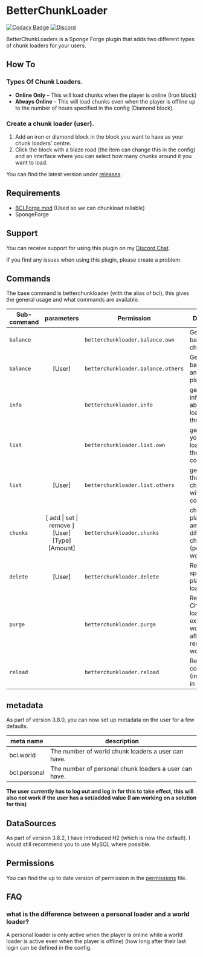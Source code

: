 # BetterChunkLoader

[![Codacy Badge][codacy_img]][codacy_link]
[![Discord][discord_img]][discordLink]

BetterChunkLoaders is a Sponge Forge plugin that adds two different types of chunk loaders for your users.

## How To

### Types Of Chunk Loaders.

- **Online Only** – This will load chunks when the player is online (Iron block)
- **Always Online** – This will load chunks even when the player is offline up to the number of hours specified in the
  config (Diamond block).

### Create a chunk loader (user).

1. Add an iron or diamond block in the block you want to have as your chunk loaders' centre.
2. Click the block with a blaze road (the item can change this in the config) and an interface where you can select how
   many chunks around it you want to load.

You can find the latest version under [releases][release_link].

## Requirements

- [BCLForge mod][bcl_forge_mod] (Used so we can chunkload reliable)
- SpongeForge

## Support

You can receive support for using this plugin on my [Discord Chat][discordLink].

If you find any issues when using this plugin, please create a problem.

## Commands

The base command is betterchunkloader (with the alias of bcl), this gives the general usage and what commands are
available.

| Sub-command        | parameters           | Permission  | Description |
| ------------- |:-------------: | -----| ----- |
| `balance` |   | `betterchunkloader.balance.own` | Get your balance of chunkloaders.
| `balance` | [User]  | `betterchunkloader.balance.others` | Get your balance of  another player
| `info` |  | `betterchunkloader.info`  | get general information about chunk loaders on the server.
| `list` |  | `betterchunkloader.list.own` | get a list of your chunk loaders with the coordinates.
| `list` | [User] | `betterchunkloader.list.others` | get a list of the users chunk loaders with the coordinates.
| `chunks` | [ add \| set \| remove ] [User] [Type] [Amount] | `betterchunkloader.chunks` | change a players amount of the different chunk loaders (personal or world)
| `delete` | [User] | `betterchunkloader.delete`  | Remove the specified players chunk loaders.
| `purge` |  | `betterchunkloader.purge` | Remove Chunk loaders in not existing worlds (eg. after removing a world)
| `reload` |  | `betterchunkloader.reload` | Reloads the configuration (implemented in v.3.8.RC3)

## metadata

As part of version 3.8.0, you can now set up metadata on the user for a few defaults.

| meta name        | description |
| ------------- | ----- |
| bcl.world | The number of world chunk loaders a user can have. |
| bcl.personal | The number of personal chunk loaders a user can have. |

**The user currently has to log out and log in for this to take effect, this will also not work if the user has a
set/added value (I am working on a solution for this)**

## DataSources

As part of version 3.8.2, I have introduced H2 (which is now the default). I would still recommend you to use MySQL
where possible.

## Permissions

You can find the up to date version of permission in the [permissions][permissions] file.

## FAQ

### what is the difference between a personal loader and a world loader?

A personal loader is only active when the player is online while a world loader is active even when the player is
offline) (how long after their last login can be defined in the config.


[discordLink]: https://discord.gg/MD6qGAd

[discord_img]: https://img.shields.io/badge/Support-Discord-7289DA.svg

[codacy_img]: https://app.codacy.com/project/badge/Grade/810a7bcaa5364dfe972195da262d028b

[codacy_link]: https://www.codacy.com/app/KasperFranz/BetterChunkLoader?utm_source=github.com&utm_medium=referral&utm_content=KasperFranz/BetterChunkLoader&utm_campaign=badger

[bcl_forge_mod]: https://github.com/KasperFranz/BCLForgeLib

[release_link]: https://github.com/KasperFranz/BetterChunkLoader/releases

[permissions]: /src/main/java/guru/franz/mc/bcl/utils/Permission.java
